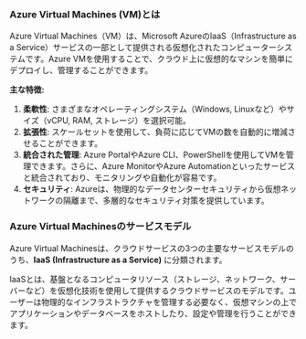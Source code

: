 ### Azure Virtual Machines (VM)とは

Azure Virtual Machines（VM）は、Microsoft AzureのIaaS（Infrastructure as a Service）サービスの一部として提供される仮想化されたコンピューターシステムです。Azure VMを使用することで、クラウド上に仮想的なマシンを簡単にデプロイし、管理することができます。

**主な特徴:**
1. **柔軟性**: さまざまなオペレーティングシステム（Windows, Linuxなど）やサイズ（vCPU, RAM, ストレージ）を選択可能。
2. **拡張性**: スケールセットを使用して、負荷に応じてVMの数を自動的に増減させることができます。
3. **統合された管理**: Azure PortalやAzure CLI、PowerShellを使用してVMを管理できます。さらに、Azure MonitorやAzure Automationといったサービスと統合されており、モニタリングや自動化が容易です。
4. **セキュリティ**: Azureは、物理的なデータセンターセキュリティから仮想ネットワークの隔離まで、多層的なセキュリティ対策を提供しています。

### Azure Virtual Machinesのサービスモデル

Azure Virtual Machinesは、クラウドサービスの3つの主要なサービスモデルのうち、**IaaS (Infrastructure as a Service)** に分類されます。

IaaSとは、基盤となるコンピュータリソース（ストレージ、ネットワーク、サーバーなど）を仮想化技術を使用して提供するクラウドサービスのモデルです。ユーザーは物理的なインフラストラクチャを管理する必要なく、仮想マシンの上でアプリケーションやデータベースをホストしたり、設定や管理を行うことができます。
